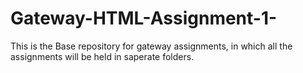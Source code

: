 # Gateway-HTML-Assignment-1-

This is the Base repository for gateway assignments, in which all the assignments will be held in saperate folders.
